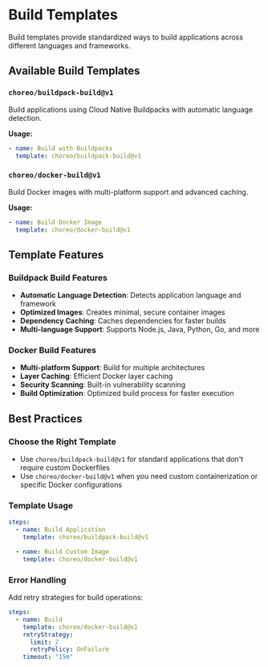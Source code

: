 # Build Templates

Build templates provide standardized ways to build applications across different languages and frameworks.

## Available Build Templates

### `choreo/buildpack-build@v1`
Build applications using Cloud Native Buildpacks with automatic language detection.

**Usage:**
```yaml
- name: Build with Buildpacks
  template: choreo/buildpack-build@v1
```

### `choreo/docker-build@v1`
Build Docker images with multi-platform support and advanced caching.

**Usage:**
```yaml
- name: Build Docker Image
  template: choreo/docker-build@v1
```

## Template Features

### Buildpack Build Features

- **Automatic Language Detection**: Detects application language and framework
- **Optimized Images**: Creates minimal, secure container images
- **Dependency Caching**: Caches dependencies for faster builds
- **Multi-language Support**: Supports Node.js, Java, Python, Go, and more

### Docker Build Features

- **Multi-platform Support**: Build for multiple architectures
- **Layer Caching**: Efficient Docker layer caching
- **Security Scanning**: Built-in vulnerability scanning
- **Build Optimization**: Optimized build process for faster execution

## Best Practices

### Choose the Right Template
- Use `choreo/buildpack-build@v1` for standard applications that don't require custom Dockerfiles
- Use `choreo/docker-build@v1` when you need custom containerization or specific Docker configurations

### Template Usage
```yaml
steps:
  - name: Build Application
    template: choreo/buildpack-build@v1

  - name: Build Custom Image
    template: choreo/docker-build@v1
```

### Error Handling
Add retry strategies for build operations:
```yaml
steps:
  - name: Build
    template: choreo/docker-build@v1
    retryStrategy:
      limit: 2
      retryPolicy: OnFailure
    timeout: "15m"
```
